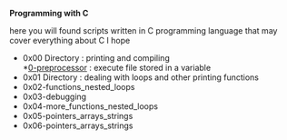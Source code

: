 **Programming with C**    

here you will found scripts written in C programming language that may cover everything about C I hope
* 0x00 Directory : printing and compiling    
    *[0-preprocessor](https://github.com/MohdMuslim92/alx-low_level_programming/blob/master/0x00-hello_world/0-preprocessor "0-preprocessor") : execute file stored in a variable
* 0x01 Directory : dealing with loops and other printing functions
* 0x02-functions_nested_loops
* 0x03-debugging
* 0x04-more_functions_nested_loops
* 0x05-pointers_arrays_strings
* 0x06-pointers_arrays_strings
